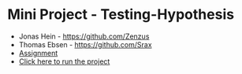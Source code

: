 # Mini Project - Testing-Hypothesis
- Jonas Hein - https://github.com/Zenzus
- Thomas Ebsen - https://github.com/Srax 
- [Assignment](files/Assignment.pdf)
- <a href="https://mybinder.org/v2/gh/SOFT2021-Data-Science/Mini-Project-Testing-Hypothesis/main" target="_blank">Click here to run the project</a>
